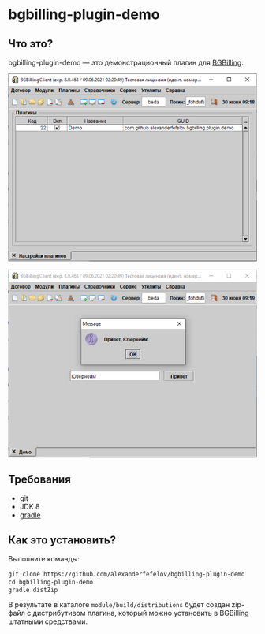 # bgbilling-plugin-demo

## Что это?

bgbilling-plugin-demo — это демонстрационный плагин для [BGBilling](https://bgbilling.ru/).

![Скриншот 1](doc/assets/screenshot1.png)

![Скриншот 2](doc/assets/screenshot2.png)


## Требования

* git
* JDK 8
* [gradle](https://gradle.org/)

## Как это установить?

Выполните команды:

```
git clone https://github.com/alexanderfefelov/bgbilling-plugin-demo
cd bgbilling-plugin-demo
gradle distZip
```

В результате в каталоге `module/build/distributions` будет создан zip-файл с дистрибутивом плагина, который можно установить в BGBilling штатными средствами.

